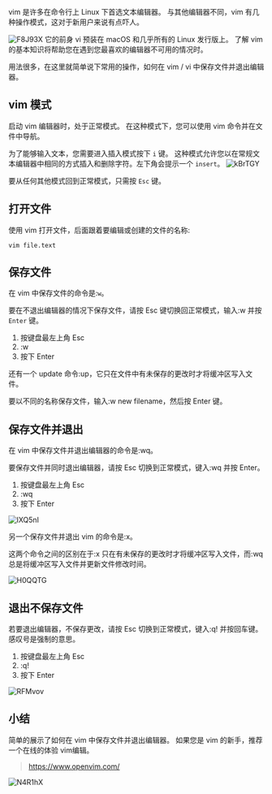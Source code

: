vim 是许多在命令行上 Linux 下首选文本编辑器。 与其他编辑器不同，vim 有几种操作模式，这对于新用户来说有点吓人。

![F8J93X](https://gitee.com/chasays/mdPic/raw/master/uPic/F8J93X.png)
它的前身 vi 预装在 macOS 和几乎所有的 Linux 发行版上。 了解 vim 的基本知识将帮助您在遇到您最喜欢的编辑器不可用的情况时。


用法很多，在这里就简单说下常用的操作，如何在 vim / vi 中保存文件并退出编辑器。


## vim 模式
启动 vim 编辑器时，处于正常模式。 在这种模式下，您可以使用 vim 命令并在文件中导航。


为了能够输入文本，您需要进入插入模式按下 `i` 键。 这种模式允许您以在常规文本编辑器中相同的方式插入和删除字符。左下角会提示一个 `insert`。
![kBrTGY](https://gitee.com/chasays/mdPic/raw/master/uPic/kBrTGY.png)

要从任何其他模式回到正常模式，只需按 `Esc` 键。

## 打开文件

使用 vim 打开文件，后面跟着要编辑或创建的文件的名称:
```
vim file.text
```


## 保存文件

在 vim 中保存文件的命令是:`w`。


要在不退出编辑器的情况下保存文件，请按 Esc 键切换回正常模式，输入:w 并按 `Enter` 键。


1. 按键盘最左上角 Esc
2. :w
3.  按下 Enter

还有一个 update 命令:up，它只在文件中有未保存的更改时才将缓冲区写入文件。


要以不同的名称保存文件，输入:w new filename，然后按 Enter 键。

## 保存文件并退出
在 vim 中保存文件并退出编辑器的命令是:wq。


要保存文件并同时退出编辑器，请按 Esc 切换到正常模式，键入:wq 并按 Enter。

1. 按键盘最左上角 Esc
2. :wq
3.  按下 Enter

![IXQ5nI](https://gitee.com/chasays/mdPic/raw/master/uPic/IXQ5nI.png)

另一个保存文件并退出 vim 的命令是:x。

这两个命令之间的区别在于:x 只在有未保存的更改时才将缓冲区写入文件，而:wq 总是将缓冲区写入文件并更新文件修改时间。

![H0QQTG](https://gitee.com/chasays/mdPic/raw/master/uPic/H0QQTG.png)

## 退出不保存文件

若要退出编辑器，不保存更改，请按 Esc 切换到正常模式，键入:q! 并按回车键。感叹号是强制的意思。

1. 按键盘最左上角 Esc
2. :q!
3.  按下 Enter

![RFMvov](https://gitee.com/chasays/mdPic/raw/master/uPic/RFMvov.png)

## 小结

简单的展示了如何在 vim 中保存文件并退出编辑器。 如果您是 vim 的新手，推荐一个在线的体验 vim编辑。
>https://www.openvim.com/

![N4R1hX](https://gitee.com/chasays/mdPic/raw/master/uPic/N4R1hX.png)
